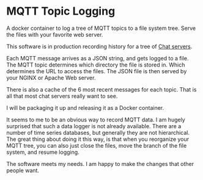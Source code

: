 # MQTT Topic Logging
A docker container to log a tree of MQTT topics to a file system tree. Serve the files  with your favorite web server. 

This software is in production recording history for a tree of [Chat servers](https://PythonLinks.info/chat). 

Each MQTT message arrives as a JSON string, and gets logged to a file.
The MQTT topic determines which directory the file is stored in.  Which determines the URL to 
access the files. The JSON file is then served by your NGINX or Apache Web server. 

There is also a cache of the 6 most recent messages for each topic.  That is all that most chat servers really want to see.  

I will be packaging it up and releasing it as a Docker container. 

It seems to me to be an obvious way to record MQTT data.  I am hugely surprised that such a data logger is not already available.   There are a number of time series databases, but generally they are not hierarchical.  The great thing about doing it this way, is that when you reorganize your MQTT tree, you can also just close the files, move the branch of the file system, and  resume logging.  

The software meets my needs.  I am happy to make the changes that other people want. 
